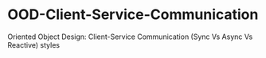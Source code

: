 # OOD-Client-Service-Communication
Oriented Object Design: Client-Service Communication (Sync Vs Async Vs Reactive) styles

